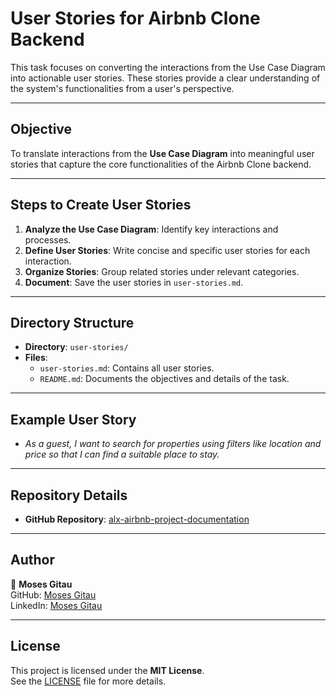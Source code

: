 # User Stories for Airbnb Clone Backend

This task focuses on converting the interactions from the Use Case Diagram into actionable user stories. These stories provide a clear understanding of the system's functionalities from a user's perspective.

---

## Objective

To translate interactions from the **Use Case Diagram** into meaningful user stories that capture the core functionalities of the Airbnb Clone backend.

---

## Steps to Create User Stories

1. **Analyze the Use Case Diagram**: Identify key interactions and processes.
2. **Define User Stories**: Write concise and specific user stories for each interaction.
3. **Organize Stories**: Group related stories under relevant categories.
4. **Document**: Save the user stories in `user-stories.md`.

---

## Directory Structure

- **Directory**: `user-stories/`
- **Files**:
  - `user-stories.md`: Contains all user stories.
  - `README.md`: Documents the objectives and details of the task.

---

## Example User Story

- *As a guest, I want to search for properties using filters like location and price so that I can find a suitable place to stay.*

---

## Repository Details

- **GitHub Repository**: [alx-airbnb-project-documentation](https://github.com/mosekyle/alx-airbnb-project-documentation)

---

## Author

👤 **Moses Gitau**  
GitHub: [Moses Gitau](https://github.com/mosekyle)  
LinkedIn: [Moses Gitau](https://www.linkedin.com/in/moses-gitau-kiarie)

---

## License

This project is licensed under the **MIT License**.  
See the [LICENSE](../LICENSE) file for more details.

